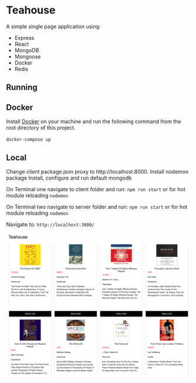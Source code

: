 # Teahouse

A simple single page application using:

* Express
* React
* MongoDB
* Mongoose
* Docker
* Redis

## Running

## Docker
Install [Docker](https://www.docker.com/get-started) on your machine and run the following command from the root directory of this project.

`docker-compose up`

## Local
Change client package.json proxy to http://localhost:8000.
Install nodemon package
Install, configure and run default mongodb

On Terminal one navigate to client folder and run:
`npm run start`
or for hot module reloading
`nodemon`

On Terminal two navigate to server folder and run:
`npm run start`
or for hot module reloading
`nodemon`

Navigate to:
`http://localhost:3000/`

![Alt text](/img/teahouse.png "Teahouse")





